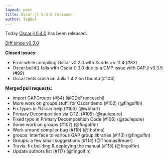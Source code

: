 ```yaml
---
layout: post
title: Oscar.jl 0.4.0 released
author: TagBot
---
```


Today [Oscar.jl 0.4.0](https://github.com/oscar-system/Oscar.jl/releases/tag/v0.4.0) has
been released.

[Diff since v0.3.0](https://github.com/oscar-system/Oscar.jl/compare/v0.3.0...v0.4.0)


**Closed issues:**
- Error while compiling Oscar v0.2.0 with Xcode >= 11.4 (#82)
- Oscar.build() fails with Oscar 0.3.0 due to a GMP issue with GAP.jl v0.3.5 (#99)
- Oscar tests crash on Julia 1.4.2 on Ubuntu (#104)

**Merged pull requests:**
- import GAPGroups (#84) (@GDeFranceschi)
- More work on groups stuff, for Oscar demo (#102) (@fingolfin)
- Fix typos in ?Oscar help (#103) (@wbhart)
- Primary Decomposition via GTZ. (#105) (@raulepure)
- Fixed typo in Primary Decomposition Code (#106) (@raulepure)
- Some work on groups (#107) (@fingolfin)
- Work around compiler bug (#110) (@thofma)
- groups: interface to various GAP group libraries (#113) (@fingolfin)
- Groups: a few small suggestions (#114) (@ThomasBreuer)
- Travis: fix building & deploying the manual (#115) (@fingolfin)
- Update authors list (#117) (@fingolfin)
